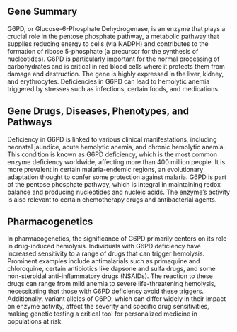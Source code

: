 ## Gene Summary
G6PD, or Glucose-6-Phosphate Dehydrogenase, is an enzyme that plays a crucial role in the pentose phosphate pathway, a metabolic pathway that supplies reducing energy to cells (via NADPH) and contributes to the formation of ribose 5-phosphate (a precursor for the synthesis of nucleotides). G6PD is particularly important for the normal processing of carbohydrates and is critical in red blood cells where it protects them from damage and destruction. The gene is highly expressed in the liver, kidney, and erythrocytes. Deficiencies in G6PD can lead to hemolytic anemia triggered by stresses such as infections, certain foods, and medications.

## Gene Drugs, Diseases, Phenotypes, and Pathways
Deficiency in G6PD is linked to various clinical manifestations, including neonatal jaundice, acute hemolytic anemia, and chronic hemolytic anemia. This condition is known as G6PD deficiency, which is the most common enzyme deficiency worldwide, affecting more than 400 million people. It is more prevalent in certain malaria-endemic regions, an evolutionary adaptation thought to confer some protection against malaria. G6PD is part of the pentose phosphate pathway, which is integral in maintaining redox balance and producing nucleotides and nucleic acids. The enzyme’s activity is also relevant to certain chemotherapy drugs and antibacterial agents.

## Pharmacogenetics
In pharmacogenetics, the significance of G6PD primarily centers on its role in drug-induced hemolysis. Individuals with G6PD deficiency have increased sensitivity to a range of drugs that can trigger hemolysis. Prominent examples include antimalarials such as primaquine and chloroquine, certain antibiotics like dapsone and sulfa drugs, and some non-steroidal anti-inflammatory drugs (NSAIDs). The reaction to these drugs can range from mild anemia to severe life-threatening hemolysis, necessitating that those with G6PD deficiency avoid these triggers. Additionally, variant alleles of G6PD, which can differ widely in their impact on enzyme activity, affect the severity and specific drug sensitivities, making genetic testing a critical tool for personalized medicine in populations at risk.